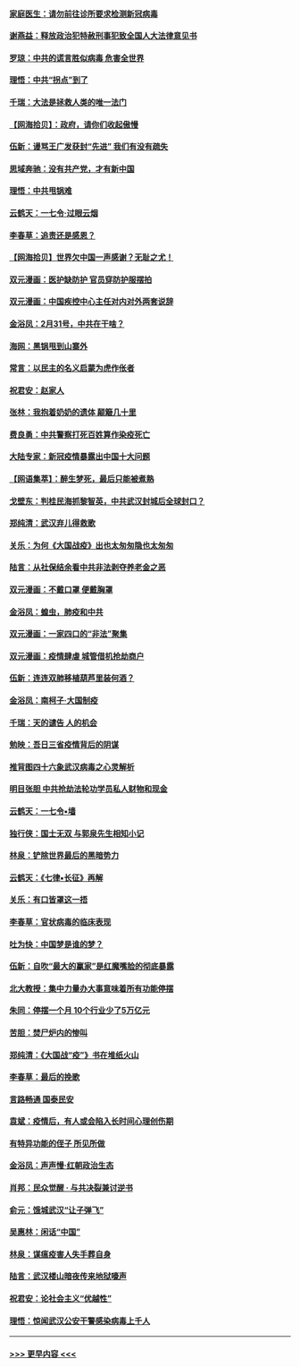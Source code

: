 #### [家庭医生：请勿前往诊所要求检测新冠病毒](../pages/nsc993/n11929190.md?t=03110131) 
#### [谢燕益：释放政治犯特赦刑事犯致全国人大法律意见书](../pages/nsc993/n11928978.md?t=03110131) 
#### [罗琼：中共的谎言胜似病毒 危害全世界](../pages/nsc993/n11922636.md?t=03110131) 
#### [理悟：中共“拐点”到了](../pages/nsc993/n11928496.md?t=03110131) 
#### [千瑞：大法是拯救人类的唯一法门](../pages/nsc993/n11927637.md?t=03110131) 
#### [【网海拾贝】：政府，请你们收起傲慢](../pages/nsc993/n11926932.md?t=03110131) 
#### [伍新：谩骂王广发获封“先进” 我们有没有疏失](../pages/nsc993/n11926101.md?t=03110131) 
#### [思域奔驰：没有共产党，才有新中国](../pages/nsc993/n11926058.md?t=03110131) 
#### [理悟：中共甩锅难](../pages/nsc993/n11925355.md?t=03110131) 
#### [云鹤天：一七令·过眼云烟](../pages/nsc993/n11925284.md?t=03110131) 
#### [李春草：追责还是感恩？](../pages/nsc993/n11925274.md?t=03110131) 
#### [【网海拾贝】世界欠中国一声感谢？无耻之尤！](../pages/nsc993/n11925239.md?t=03110131) 
#### [双元漫画：医护缺防护 官员穿防护服摆拍](../pages/nsc993/n11923899.md?t=03110131) 
#### [双元漫画：中国疾控中心主任对内对外两套说辞](../pages/nsc993/n11921994.md?t=03110131) 
#### [金浴凤：2月31号，中共在干啥？](../pages/nsc993/n11922706.md?t=03110131) 
#### [海网：黑锅甩到山寨外](../pages/nsc993/n11922688.md?t=03110131) 
#### [常言：以民主的名义启蒙为虎作伥者](../pages/nsc993/n11922217.md?t=03110131) 
#### [祝君安：赵家人](../pages/nsc993/n11922209.md?t=03110131) 
#### [张林：我抱着奶奶的遗体 颠簸几十里](../pages/nsc993/n11920945.md?t=03110131) 
#### [费良勇：中共警察打死百姓算作染疫死亡](../pages/nsc993/n11919264.md?t=03110131) 
#### [大陆专家：新冠疫情暴露出中国十大问题](../pages/nsc993/n11919187.md?t=03110131) 
#### [【网语集萃】：醉生梦死，最后只能被煮熟](../pages/nsc993/n11918994.md?t=03110131) 
#### [戈壁东：判桂民海抓黎智英，中共武汉封城后全球封口？](../pages/nsc993/n11917982.md?t=03110131) 
#### [郑纯清：武汉弃儿得救歌](../pages/nsc993/n11917881.md?t=03110131) 
#### [关乐：为何《大国战疫》出也太匆匆隐也太匆匆](../pages/nsc993/n11917792.md?t=03110131) 
#### [陆言：从社保结余看中共非法剥夺养老金之恶](../pages/nsc993/n11917084.md?t=03110131) 
#### [双元漫画：不戴口罩 便戴胸罩](../pages/nsc993/n11916447.md?t=03110131) 
#### [金浴凤：蝗虫，肺疫和中共](../pages/nsc993/n11916904.md?t=03110131) 
#### [双元漫画：一家四口的“非法”聚集](../pages/nsc993/n11916378.md?t=03110131) 
#### [双元漫画：疫情肆虐 城管借机抢劫商户](../pages/nsc993/n11916310.md?t=03110131) 
#### [伍新：连连双肺移植葫芦里装何酒？](../pages/nsc993/n11913667.md?t=03110131) 
#### [金浴凤：南柯子·大国制疫](../pages/nsc993/n11913657.md?t=03110131) 
#### [千瑞：天的谴告  人的机会](../pages/nsc993/n11913309.md?t=03110131) 
#### [勉映：吾日三省疫情背后的阴谋](../pages/nsc993/n11913079.md?t=03110131) 
#### [推背图四十六象武汉病毒之心灵解析](../pages/nsc993/n11911761.md?t=03110131) 
#### [明目张胆 中共抢劫法轮功学员私人财物和现金](../pages/nsc993/n11910262.md?t=03110131) 
#### [云鹤天：一七令▪墙](../pages/nsc993/n11910627.md?t=03110131) 
#### [独行侠：国士无双 与郭泉先生相知小记](../pages/nsc993/n11910613.md?t=03110131) 
#### [林泉：铲除世界最后的黑暗势力](../pages/nsc993/n11909320.md?t=03110131) 
#### [云鹤天：《七律▪长征》再解](../pages/nsc993/n11909327.md?t=03110131) 
#### [关乐：有口皆罩这一捂](../pages/nsc993/n11908393.md?t=03110131) 
#### [李春草：官状病毒的临床表现](../pages/nsc993/n11908339.md?t=03110131) 
#### [吐为快：中国梦是谁的梦？](../pages/nsc993/n11906564.md?t=03110131) 
#### [伍新：自吹“最大的赢家”是红魔嘴脸的彻底暴露](../pages/nsc993/n11906407.md?t=03110131) 
#### [北大教授：集中力量办大事意味着所有功能停摆](../pages/nsc993/n11904800.md?t=03110131) 
#### [朱同：停摆一个月 10个行业少了5万亿元](../pages/nsc993/n11904498.md?t=03110131) 
#### [苦胆：焚尸炉内的惨叫](../pages/nsc993/n11904479.md?t=03110131) 
#### [郑纯清：《大国战“疫”》书在堆纸火山](../pages/nsc993/n11904450.md?t=03110131) 
#### [李春草：最后的挽歌](../pages/nsc993/n11904441.md?t=03110131) 
#### [言路畅通 国泰民安](../pages/nsc993/n11904222.md?t=03110131) 
#### [袁斌：疫情后，有人或会陷入长时间心理创伤期](../pages/nsc993/n11901514.md?t=03110131) 
#### [有特异功能的侄子 所见所做](../pages/nsc993/n11901154.md?t=03110131) 
#### [金浴凤：声声慢‧红朝政治生态](../pages/nsc993/n11899553.md?t=03110131) 
#### [肖邦：民众觉醒 · 与共决裂兼讨逆书](../pages/nsc993/n11898435.md?t=03110131) 
#### [俞元：饿城武汉“让子弹飞”](../pages/nsc993/n11898344.md?t=03110131) 
#### [吴惠林：闲话“中国”](../pages/nsc993/n11898182.md?t=03110131) 
#### [林泉：谋瘟疫害人失手葬自身](../pages/nsc993/n11897892.md?t=03110131) 
#### [陆言：武汉楼山暗夜传来地狱嚎声](../pages/nsc993/n11897033.md?t=03110131) 
#### [祝君安：论社会主义“优越性”](../pages/nsc993/n11897005.md?t=03110131) 
#### [理悟：惊闻武汉公安干警感染病毒上千人](../pages/nsc993/n11896947.md?t=03110131) 

----
#### [ >>> 更早内容 <<< ](../indexes/nsc993-earlier.md)
